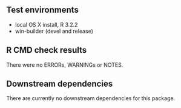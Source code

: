 ## Test environments
* local OS X install, R 3.2.2
* win-builder (devel and release)

## R CMD check results
There were no ERRORs, WARNINGs or NOTES.
  
## Downstream dependencies
There are currently no downstream dependencies for this package.
